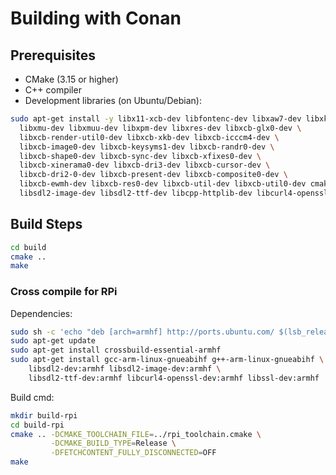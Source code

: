 # Building with Conan

## Prerequisites
- CMake (3.15 or higher)
- C++ compiler
- Development libraries (on Ubuntu/Debian):
```bash
sudo apt-get install -y libx11-xcb-dev libfontenc-dev libxaw7-dev libxkbfile-dev \
  libxmu-dev libxmuu-dev libxpm-dev libxres-dev libxcb-glx0-dev \
  libxcb-render-util0-dev libxcb-xkb-dev libxcb-icccm4-dev \
  libxcb-image0-dev libxcb-keysyms1-dev libxcb-randr0-dev \
  libxcb-shape0-dev libxcb-sync-dev libxcb-xfixes0-dev \
  libxcb-xinerama0-dev libxcb-dri3-dev libxcb-cursor-dev \
  libxcb-dri2-0-dev libxcb-present-dev libxcb-composite0-dev \
  libxcb-ewmh-dev libxcb-res0-dev libxcb-util-dev libxcb-util0-dev cmake \
  libsdl2-image-dev libsdl2-ttf-dev libcpp-httplib-dev libcurl4-openssl-dev
```

## Build Steps

```bash
cd build
cmake .. 
make
```

### Cross compile for RPi

Dependencies:

```bash
sudo sh -c 'echo "deb [arch=armhf] http://ports.ubuntu.com/ $(lsb_release -cs) main restricted universe multiverse" >> /etc/apt/sources.list.d/armhf.list'
sudo apt-get update
sudo apt-get install crossbuild-essential-armhf
sudo apt-get install gcc-arm-linux-gnueabihf g++-arm-linux-gnueabihf \
    libsdl2-dev:armhf libsdl2-image-dev:armhf \
    libsdl2-ttf-dev:armhf libcurl4-openssl-dev:armhf libssl-dev:armhf
```

Build cmd:

```bash
mkdir build-rpi
cd build-rpi
cmake .. -DCMAKE_TOOLCHAIN_FILE=../rpi_toolchain.cmake \
         -DCMAKE_BUILD_TYPE=Release \
         -DFETCHCONTENT_FULLY_DISCONNECTED=OFF
make
```